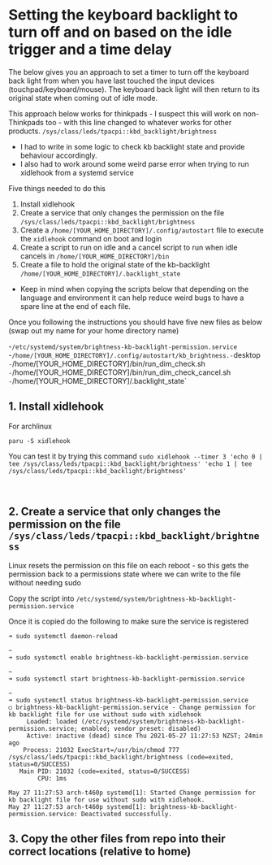 # Setting the keyboard backlight to turn off and on based on the idle trigger and a time delay

The below gives you an approach to set a timer to turn off the keyboard back light from when you have last touched the input devices (touchpad/keyboard/mouse). The keyboard back light will then return to its original state when coming out of idle mode.

This approach below works for thinkpads - I suspect this will work on non-Thinkpads too - with this line changed to whatever works for other products. 
`/sys/class/leds/tpacpi::kbd_backlight/brightness`

- I had to write in some logic to check kb backlight state and provide behaviour accordingly.
- I also had to work around some weird parse error when trying to run xidlehook from a systemd service

Five things needed to do this

1. Install xidlehook
1. Create a service that only changes the permission on the file `/sys/class/leds/tpacpi::kbd_backlight/brightness`
1. Create a `/home/[YOUR_HOME_DIRECTORY]/.config/autostart` file to execute the `xidlehook` command on boot and login
1. Create a script to run on idle and a cancel script to run when idle cancels in `/home/[YOUR_HOME_DIRECTORY]/bin`
1. Create a file to hold the original state of the kb-backlight `/home/[YOUR_HOME_DIRECTORY]/.backlight_state`

- Keep in mind when copying the scripts below that depending on the language and environment it can help reduce weird bugs to have a spare line at the end of each file.

Once you following the instructions you should have five new files as below (swap out my name for your home directory name)

-`/etc/systemd/system/brightness-kb-backlight-permission.service`
-`/home/[YOUR_HOME_DIRECTORY]/.config/autostart/kb_brightness.-`desktop`
-`/home/[YOUR_HOME_DIRECTORY]/bin/run_dim_check.sh`
-`/home/[YOUR_HOME_DIRECTORY]/bin/run_dim_check_cancel.sh`
-`/home/[YOUR_HOME_DIRECTORY]/.backlight_state`

## 1. Install xidlehook

​For archlinux

`paru -S xidlehook`

You can test it by trying this command 
`sudo xidlehook --timer 3 'echo 0 | tee /sys/class/leds/tpacpi::kbd_backlight/brightness' 'echo 1 | tee /sys/class/leds/tpacpi::kbd_backlight/brightness'`

​
## 2. Create a service that only changes the permission on the file `/sys/class/leds/tpacpi::kbd_backlight/brightness`

Linux resets the permission on this file on each reboot - so this gets the permission back to a permissions state where we can write to the file without needing sudo

Copy the script into
`/etc/systemd/system/brightness-kb-backlight-permission.service`

Once it is copied do the following to make sure the service is registered

```
➜ sudo systemctl daemon-reload

~ 
➜ sudo systemctl enable brightness-kb-backlight-permission.service

~ 
➜ sudo systemctl start brightness-kb-backlight-permission.service

~ 
➜ sudo systemctl status brightness-kb-backlight-permission.service
○ brightness-kb-backlight-permission.service - Change permission for kb backlight file for use without sudo with xidlehook
     Loaded: loaded (/etc/systemd/system/brightness-kb-backlight-permission.service; enabled; vendor preset: disabled)
     Active: inactive (dead) since Thu 2021-05-27 11:27:53 NZST; 24min ago
    Process: 21032 ExecStart=/usr/bin/chmod 777 /sys/class/leds/tpacpi::kbd_backlight/brightness (code=exited, status=0/SUCCESS)
   Main PID: 21032 (code=exited, status=0/SUCCESS)
        CPU: 1ms

May 27 11:27:53 arch-t460p systemd[1]: Started Change permission for kb backlight file for use without sudo with xidlehook.
May 27 11:27:53 arch-t460p systemd[1]: brightness-kb-backlight-permission.service: Deactivated successfully.
```

## 3. Copy the other files from repo into their correct locations (relative to home)